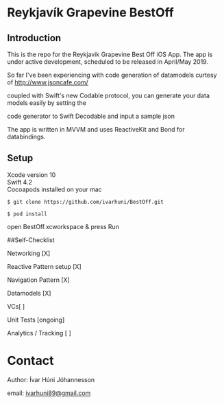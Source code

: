 # Reykjavík Grapevine BestOff
## Introduction

This is the repo for the Reykjavik Grapevine Best Off iOS App.
The app is under active development, scheduled to be released in April/May 2019.

So far I've been experiencing with code generation of datamodels curtesy of http://www.jsoncafe.com/  

coupled with Swift's new Codable protocol, you can generate your data models easily by setting the  

code generator to Swift Decodable and input a sample json 

The app is written in MVVM and uses ReactiveKit and Bond for databindings. 

## Setup
Xcode version 10  
Swift 4.2  
Cocoapods installed on your mac

`$ git clone https://github.com/ivarhuni/BestOff.git`


  `$ pod install`


 open BestOff.xcworkspace & press Run


##Self-Checklist  

Networking [X]  

Reactive Pattern setup [X]

Navigation Pattern [X]  

Datamodels [X]  

VCs[ ]   

Unit Tests [ongoing]  

Analytics / Tracking [ ]  
 



# Contact
   
   Author: Ívar Húni Jóhannesson


   email: ivarhuni89@gmail.com
